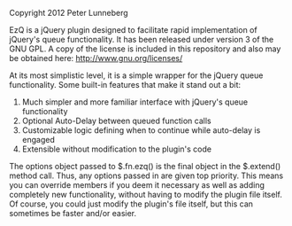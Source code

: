 ﻿Copyright 2012 Peter Lunneberg

EzQ is a jQuery plugin designed to facilitate rapid implementation of jQuery's queue functionality. It has been released under version 3 of the GNU GPL. A copy of the license is included in this repository and also may be obtained here: http://www.gnu.org/licenses/

At its most simplistic level, it is a simple wrapper for the jQuery queue functionality. Some built-in features that make it stand out a bit:

1. Much simpler and more familiar interface with jQuery's queue functionality
2. Optional Auto-Delay between queued function calls
3. Customizable logic defining when to continue while auto-delay is engaged
4. Extensible without modification to the plugin's code

The options object passed to $.fn.ezq() is the final object in the $.extend() method call. Thus, any options passed in are given top priority. This means you can override members if you deem it necessary as well as adding completely new functionality, without having to modify the plugin file itself. Of course, you could just modify the plugin's file itself, but this can sometimes be faster and/or easier.